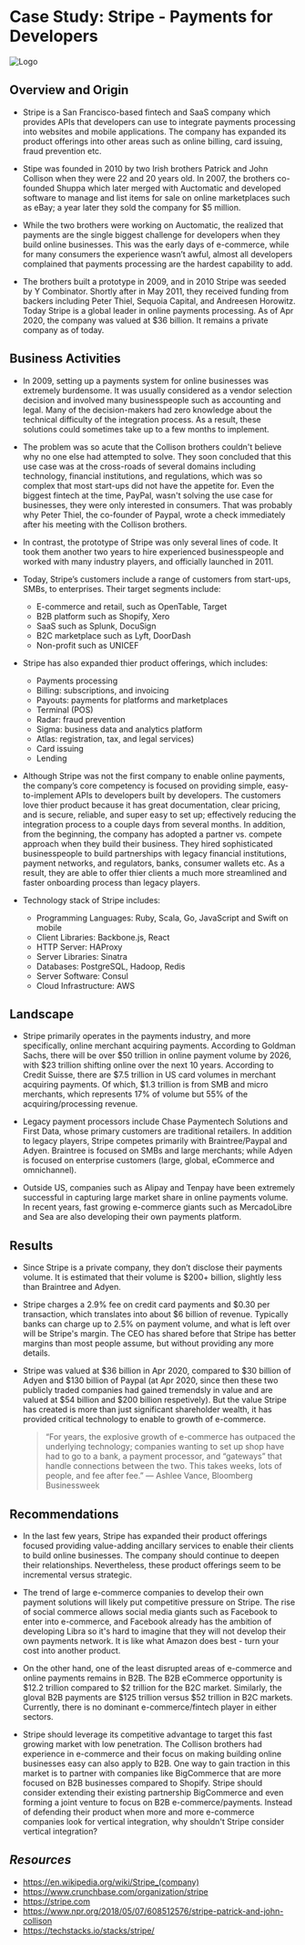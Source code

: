 # **Case Study: Stripe - Payments for Developers**

![Logo](Images/image.jpg)

## **Overview and Origin**
- Stripe is a San Francisco-based fintech and SaaS company which provides APIs that developers can use to integrate payments processing into websites and mobile applications. The company has expanded its product offerings into other areas such as online billing, card issuing, fraud prevention etc.

- Stipe was founded in 2010 by two Irish brothers Patrick and John Collison when they were 22 and 20 years old. In 2007, the brothers co-founded Shuppa which later merged with Auctomatic and developed software to manage and list items for sale on online marketplaces such as eBay; a year later they sold the company for $5 million.

- While the two brothers were working on Auctomatic, the realized that payments are the single biggest challenge for developers when they build online businesses. This was the early days of e-commerce, while for many consumers the experience wasn’t awful, almost all developers complained that payments processing are the hardest capability to add.

- The brothers built a prototype in 2009, and in 2010 Stripe was seeded by Y Combinator. Shortly after in May 2011, they received funding from backers including Peter Thiel, Sequoia Capital, and Andreesen Horowitz. Today Stripe is a global leader in online payments processing. As of Apr 2020, the company was valued at $36 billion. It remains a private company as of today.

## **Business Activities**
- In 2009, setting up a payments system for online businesses was extremely burdensome. It was usually considered as a vendor selection decision and involved many businesspeople such as accounting and legal. Many of the decision-makers had zero knowledge about the technical difficulty of the integration process. As a result, these solutions could sometimes take up to a few months to implement.

- The problem was so acute that the Collison brothers couldn't believe why no one else had attempted to solve. They soon concluded that this use case was at the cross-roads of several domains including technology, financial institutions, and regulations, which was so complex that most start-ups did not have the appetite for. Even the biggest fintech at the time, PayPal, wasn't solving the use case for businesses, they were only interested in consumers. That was probably why Peter Thiel, the co-founder of Paypal, wrote a check immediately after his meeting with the Collison brothers.

- In contrast, the prototype of Stripe was only several lines of code. It took them another two years to hire experienced businesspeople and worked with many industry players, and officially launched in 2011.

- Today, Stripe’s customers include a range of customers from start-ups, SMBs, to enterprises. Their target segments include:
  - E-commerce and retail, such as OpenTable, Target
  - B2B platform such as Shopify, Xero
  - SaaS such as Splunk, DocuSign
  - B2C marketplace such as Lyft, DoorDash
  - Non-profit such as UNICEF

- Stripe has also expanded thier product offerings, which includes:
  - Payments processing
  - Billing: subscriptions, and invoicing
  - Payouts: payments for platforms and marketplaces
  - Terminal (POS)
  - Radar: fraud prevention
  - Sigma: business data and analytics platform
  - Atlas: registration, tax, and legal services)
  - Card issuing
  - Lending

- Although Stripe was not the first company to enable online payments, the company’s core competency is focused on providing simple, easy-to-implement APIs to developers built by developers. The customers love thier product because it has great documentation, clear pricing, and is secure, reliable, and super easy to set up; effectively reducing the integration process to a couple days from several months. In addition, from the beginning, the company has adopted a partner vs. compete approach when they build their business. They hired sophisticated businesspeople to build partnerships with legacy financial institutions, payment networks, and regulators, banks, consumer wallets etc. As a result, they are able to offer thier clients a much more streamlined and faster onboarding process than legacy players.

- Technology stack of Stripe includes:
  - Programming Languages: Ruby, Scala, Go, JavaScript and Swift on mobile
  - Client Libraries: Backbone.js, React
  - HTTP Server: HAProxy
  - Server Libraries: Sinatra
  - Databases: PostgreSQL, Hadoop, Redis
  - Server Software: Consul
  - Cloud Infrastructure: AWS

## **Landscape**
- Stripe primarily operates in the payments industry, and more specifically, online merchant acquiring payments. According to Goldman Sachs, there will be over $50 trillion in online payment volume by 2026, with $23 trillion shifting online over the next 10 years. According to Credit Suisse, there are $7.5 trillion in US card volumes in merchant acquiring payments. Of which, $1.3 trillion is from SMB and micro merchants, which represents 17% of volume but 55% of the acquiring/processing revenue.

- Legacy payment processors include Chase Paymentech Solutions and First Data, whose primary customers are traditional retailers. In addition to legacy players, Stripe competes primarily with Braintree/Paypal and Adyen. Braintree is focused on SMBs and large merchants; while Adyen is focused on enterprise customers (large, global, eCommerce and omnichannel).

- Outside US, companies such as Alipay and Tenpay have been extremely successful in capturing large market share in online payments volume. In recent years, fast growing e-commerce giants such as MercadoLibre and Sea are also developing their own payments platform.

## **Results**
- Since Stripe is a private company, they don’t disclose their payments volume. It is estimated that their volume is $200+ billion, slightly less than Braintree and Adyen. 

- Stripe charges a 2.9% fee on credit card payments and $0.30 per transaction, which translates into about $6 billion of revenue. Typically banks can charge up to 2.5% on payment volume, and what is left over will be Stripe's margin. The CEO has shared before that Stripe has better margins than most people assume, but without providing any more details.

- Stripe was valued at $36 billion in Apr 2020, compared to $30 billion of Adyen and $130 billion of Paypal (at Apr 2020, since then these two publicly traded companies had gained tremendsly in value and are valued at $54 billion and $200 billion respetively). But the value Stripe has created is more than just significant shareholder wealth, it has provided critical technology to enable to growth of e-commerce. 

  >“For years, the explosive growth of e-commerce has outpaced the underlying technology; companies wanting to set up shop have had to go to a bank, a payment processor, and “gateways” that handle connections between the two. This takes weeks, lots of people, and fee after fee.” — Ashlee Vance, Bloomberg Businessweek

## **Recommendations**
- In the last few years, Stripe has expanded their product offerings focused providing value-adding ancillary services to enable their clients to build online businesses. The company should continue to deepen their relationships. Nevertheless, these product offerings seem to be incremental versus strategic.

- The trend of large e-commerce companies to develop their own payment solutions will likely put competitive pressure on Stripe. The rise of social commerce allows social media giants such as Facebook to enter into e-commerce, and Facebook already has the ambition of developing Libra so it's hard to imagine that they will not develop their own payments network. It is like what Amazon does best - turn your cost into another product.

- On the other hand, one of the least disrupted areas of e-commerce and online payments remains in B2B. The B2B eCommerce opportunity is $12.2 trillion compared to $2 trillion for the B2C market. Similarly, the gloval B2B payments are $125 trillion versus $52 trillion in B2C markets. Currently, there is no dominant e-commerce/fintech player in either sectors.

- Stripe should leverage its competitive advantage to target this fast growing market with low penetration. The Collison brothers had experience in e-commerce and their focus on making building online businesses easy can also apply to B2B. One way to gain traction in this market is to partner with companies like BigCommerce that are more focused on B2B businesses compared to Shopify. Stripe should consider extending their existing partnership BigCommerce and even forming a joint venture to focus on B2B e-commerce/payments. Instead of defending their product when more and more e-commerce companies look for vertical integration, why shouldn't Stripe consider vertical integration?

## *Resources*
* https://en.wikipedia.org/wiki/Stripe_(company)
* https://www.crunchbase.com/organization/stripe
* https://stripe.com
* https://www.npr.org/2018/05/07/608512576/stripe-patrick-and-john-collison
* https://techstacks.io/stacks/stripe/